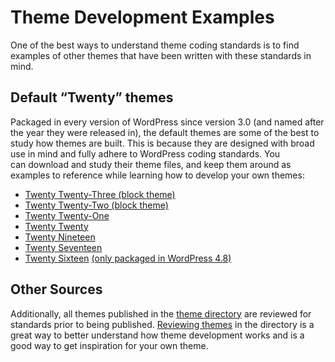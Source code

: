 # Theme Development Examples

One of the best ways to understand theme coding standards is to find examples of other themes that have been written with these standards in mind.

## Default “Twenty” themes

Packaged in every version of WordPress since version 3.0 (and named after the year they were released in), the default themes are some of the best to study how themes are built. This is because they are designed with broad use in mind and fully adhere to WordPress coding standards. You can download and study their theme files, and keep them around as examples to reference while learning how to develop your own themes:

*   [Twenty Twenty-Three (block theme)](https://core.trac.wordpress.org/browser/trunk/src/wp-content/themes/twentytwentythree)
*   [Twenty Twenty-Two (block theme)](https://core.trac.wordpress.org/browser/trunk/src/wp-content/themes/twentytwentytwo)
*   [Twenty Twenty-One](https://core.trac.wordpress.org/browser/trunk/src/wp-content/themes/twentytwentyone)
*   [Twenty Twenty](https://core.trac.wordpress.org/browser/trunk/src/wp-content/themes/twentytwenty)
*   [Twenty Nineteen](https://core.trac.wordpress.org/browser/trunk/src/wp-content/themes/twentynineteen)
*   [Twenty Seventeen](https://core.trac.wordpress.org/browser/trunk/src/wp-content/themes/twentyseventeen)
*   [Twenty Sixteen](https://core.trac.wordpress.org/browser/trunk/src/wp-content/themes/twentysixteen) [(only packaged in WordPress 4.8)](https://core.trac.wordpress.org/ticket/36497)

## Other Sources

Additionally, all themes published in the [theme directory](https://wordpress.org/themes/) are reviewed for standards prior to being published. [Reviewing themes](https://make.wordpress.org/themes/) in the directory is a great way to better understand how theme development works and is a good way to get inspiration for your own theme.